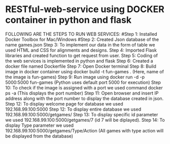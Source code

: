 # RESTful-web-service using DOCKER container in python and flask
 FOLLOWING ARE THE STEPS TO RUN WEB SERVICES:
 #Step 1: Installed Docker Toolbox for Mac/Windows
 #Step 2: Created Json database of the name games.json
 Step 3: To implement our data in the form of table we used HTML and CSS for alignments and designs.
 Step 4: Imported Flask libraries and created function to get request from user.
 Step 5: Coding of the web services is implemented in python and flask
 Step 6: Created a docker file named Dockerfile
 Step 7: Open Docker terminal
 Step 8: Build image in docker container using docker build -t fun-games . (Here, name of the image is fun-games)
 Step 9: Run image using docker run -d -p 5000:5000 fun-games (Python uses default port 5000 for execution)
 Step 10: To check if the image is assigned with a port we used command docker ps -a (This displays the port number)
 Step 11: Open browser and insert IP address along with the port number to display the database created in json.
 Step 12: To display welcome page for database we used 192.168.99.100:5000
 Step 12: To display entire database we used 192.168.99.100:5000/getgames/
 Step 13: To display specific id parameter we used 192.168.99.100:5000/getgames/7 (id 7 will be diplayed).
 Step 14: To display Type parameter we used 192.168.99.100:5000/getgames/Type/Action (All games with type action will be displayed from the database)
 
 
